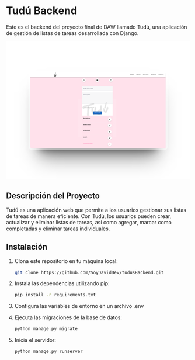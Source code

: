 # Tudú Backend

Este es el backend del proyecto final de DAW llamado Tudú, una aplicación de gestión de listas de tareas desarrollada con Django.

![Mi portfolio](https://github.com/SoyDavidDev/devdocs/blob/main/phytonweb/link_bio/assets/projects/195shots_so.png)


## Descripción del Proyecto

Tudú es una aplicación web que permite a los usuarios gestionar sus listas de tareas de manera eficiente. 
Con Tudú, los usuarios pueden crear, actualizar y eliminar listas de tareas, así como agregar, marcar como completadas y eliminar tareas individuales.

## Instalación

1. Clona este repositorio en tu máquina local:

   ```bash
   git clone https://github.com/SoyDavidDev/tudusBackend.git

2. Instala las dependencias utilizando pip:
   ```bash
   pip install -r requirements.txt

3. Configura las variables de entorno en un archivo .env

4. Ejecuta las migraciones de la base de datos:
    ```bash
   python manage.py migrate

5. Inicia el servidor:
   ```bash
   python manage.py runserver




